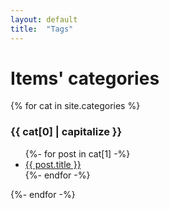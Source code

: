 ```yaml
---
layout: default
title:  "Tags"
---
```


# Items' categories

{% for cat in site.categories %}
  <h3>{{ cat[0] | capitalize }}</h3>
  <ul>
    {%- for post in cat[1] -%}
      <li><a href="index.html#{{ post.title }}">{{ post.title }}</a></li>
    {%- endfor -%}
  </ul>
{%- endfor -%}
